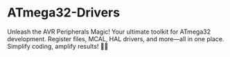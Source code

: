# ATmega32-Drivers
Unleash the AVR Peripherals Magic! Your ultimate toolkit for ATmega32 development. Register files, MCAL, HAL drivers, and more—all in one place. Simplify coding, amplify results! 🚀🔮
